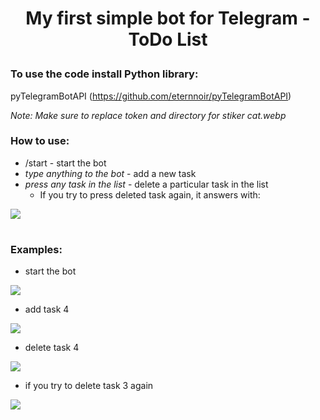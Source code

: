 # <p align="center">My first simple bot for Telegram - ToDo List

### To use the code install Python library:
pyTelegramBotAPI (https://github.com/eternnoir/pyTelegramBotAPI)

*Note: Make sure to replace token and directory for stiker cat.webp*
### How to use:
  * /start - start the bot
  * *type anything to the bot* - add a new task
  * *press any task in the list* - delete a particular task in the list
    * If you try to press deleted task again, it answers with:

![](https://sun9-60.userapi.com/9vvDLCUurg7DWCG0INzuJIg-mcOm2wqrJkmgeQ/5Ka0WuAJTao.jpg)
#
#
#
### Examples:
* start the bot

![](https://sun9-12.userapi.com/Fl4A2Bdm3mjJgFjLqaKaRvWk32fLJJZ8jY4w6A/GDgKFpDgp0U.jpg)

* add task 4

![](https://sun9-66.userapi.com/Yohy4mcXOjU9ir3hgc7v3d74R8QSKzzxyvWbOg/Rq84et439-8.jpg)

* delete task 4

![](https://sun9-6.userapi.com/DhhFsbVtL5yvJlpFx0tuSQZULPT21xEFh5LHIA/dEGL8IdMKhQ.jpg)

* if you try to delete task 3 again

![](https://sun9-58.userapi.com/hCiiw2j-dW-17bdGM9iQUNmmdH2OSyVU6oMoyg/9bLHrAnnZCo.jpg)
